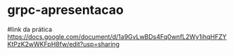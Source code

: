 # grpc-apresentacao

#link da prática
https://docs.google.com/document/d/1a9GvLwBDs4Fq0wnfL2Wy1ihqHFZYKtPzK2wWKFpH8fw/edit?usp=sharing
